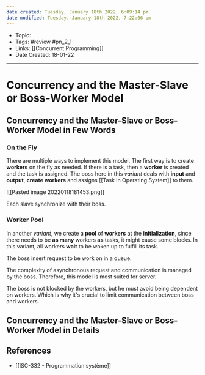 ```yaml
---
date created: Tuesday, January 18th 2022, 6:09:14 pm
date modified: Tuesday, January 18th 2022, 7:22:06 pm
---
```


- Topic:
- Tags: #review #pn_2_1
- Links: [[Concurrent Programming]]
- Date Created: 18-01-22

---

# Concurrency and the Master-Slave or Boss-Worker Model

## Concurrency and the Master-Slave or Boss-Worker Model in Few Words

### On the Fly

There are multiple ways to implement this model. The first way is to create **workers** on the fly as needed. If there is a task, then a **worker** is created and the task is assigned. The boss here in this *variant* deals with **input** and **output**, **create workers** and assigns [[Task in Operating System]] to them.

![[Pasted image 20220118181453.png]]

Each slave synchronize with their boss.

### Worker Pool

In another *variant*, we create a **pool** of **workers** at the **initialization**, since there needs to be **as many** workers **as** tasks, it might cause some blocks. In this variant, all workers **wait** to be woken up to fulfill its task.

The boss insert request to be work on in a queue.

The complexity of asynchronous request and communication is managed by the boss. Therefore, this model is most suited for server.

The boss is not blocked by the workers, but he must avoid being dependent on workers. Which is why it's crucial to limit communication between boss and workers.

## Concurrency and the Master-Slave or Boss-Worker Model in Details

## References

- [[ISC-332 - Programmation système]]
